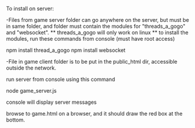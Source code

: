 To install on server:

-Files from game server folder can go anywhere on the server, but must be in same folder, and folder must contain the modules for "threads_a_gogo" and "websocket".
** threads_a_gogo will only work on linux **
to install the modules, run these commands from console (must have root access)

npm install thread_a_gogo
npm install websocket

-File in game client folder is to be put in the public_html dir, accessible outside the network. 

run server from console using this command

node game_server.js

console will display server messages

browse to game.html on a browser, and it should draw the red box at the bottom.